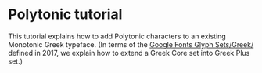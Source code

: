 # Polytonic tutorial
This tutorial explains how to add Polytonic characters to an existing Monotonic Greek typeface. (In terms of the [Google Fonts Glyph Sets/Greek/](https://github.com/googlefonts/gftools/tree/master/Lib/gftools/encodings/GF%20Glyph%20Sets/Greek) defined in 2017, we explain how to extend a Greek Core set into Greek Plus set.)
